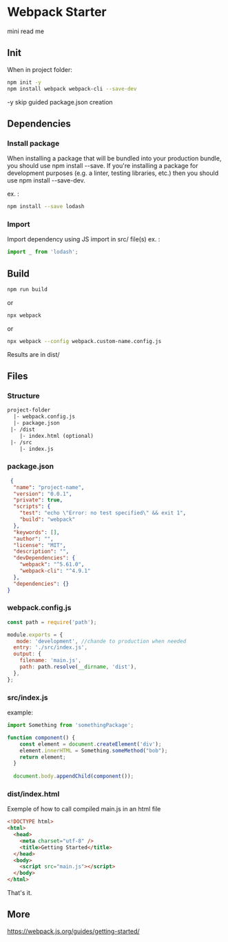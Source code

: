 # Webpack Starter

mini read me

## Init

When in project folder:

```bash
npm init -y
npm install webpack webpack-cli --save-dev
```

-y skip guided package.json creation

## Dependencies

### Install package

When installing a package that will be bundled into your production bundle, you should use npm install --save. If you're installing a package for development purposes (e.g. a linter, testing libraries, etc.) then you should use npm install --save-dev.  

ex. :

```bash
npm install --save lodash
```

### Import

Import dependency using JS import in src/ file(s)
ex. :

```javascript
import _ from 'lodash';
```

## Build

```bash
npm run build
```

or

```bash
npx webpack
```

or

```bash
npx webpack --config webpack.custom-name.config.js
```

Results are in dist/

## Files

### Structure

```txt
project-folder  
  |- webpack.config.js  
  |- package.json  
 |- /dist  
    |- index.html (optional)
 |- /src  
    |- index.js
```

### package.json

```json
 {
  "name": "project-name",
  "version": "0.0.1",
  "private": true,
  "scripts": {
    "test": "echo \"Error: no test specified\" && exit 1",
    "build": "webpack"
  },
  "keywords": [],
  "author": "",
  "license": "MIT",
  "description": "",
  "devDependencies": {
    "webpack": "^5.61.0",
    "webpack-cli": "^4.9.1"
  },
  "dependencies": {}
}
```

### webpack.config.js

```javascript
const path = require('path');

module.exports = {
   mode: 'development', //chande to production when needed
  entry: './src/index.js',
  output: {
    filename: 'main.js',
    path: path.resolve(__dirname, 'dist'),
  },
};
```

### src/index.js

example:

```javascript
import Something from 'somethingPackage';

function component() {
    const element = document.createElement('div');
    element.innerHTML = Something.someMethod("bob");  
    return element;
  }
  
  document.body.appendChild(component());
```

### dist/index.html

Exemple of how to call compiled main.js in an html file

```html
<!DOCTYPE html>
<html>
  <head>
    <meta charset="utf-8" />
    <title>Getting Started</title>
  </head>
  <body>
    <script src="main.js"></script>
  </body>
</html>
```

That's it.

## More

<https://webpack.js.org/guides/getting-started/>
